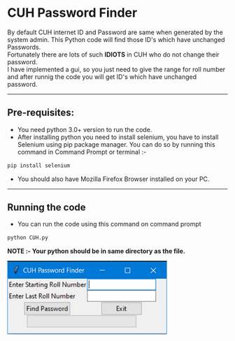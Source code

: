 # CUH Password Finder
By default CUH internet ID and Password are same when generated by the system admin. This Python code will find those ID's which have unchanged Passwords.<br>
Fortunately there are lots of such **IDIOTS** in CUH who do not change their password.<br>
I have implemented a gui, so you just need to give the range for roll number and after runnig the code you will get ID's which have unchanged password.<br>
___
## Pre-requisites:
- You need python 3.0+ version to run the code.
- After installing python you need to install selenium, you have to install Selenium using pip package manager. You can do so by running this command in Command Prompt or terminal :-
```python
pip install selenium
```
- You should also have Mozilla Firefox Browser installed on your PC.<br>
___
## Running the code
- You can run the code using this command on command prompt
```python
python CUH.py
```
__NOTE :- Your python should be in same directory as the file.__<br>

![Screen Shot](https://github.com/kushagra414/CUH-Password-Finder/blob/master/password_finder.PNG)
